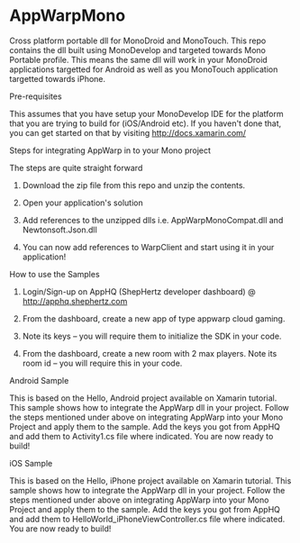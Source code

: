 AppWarpMono
===========

Cross platform portable dll for MonoDroid and MonoTouch. 
This repo contains the dll built using MonoDevelop and targeted towards Mono Portable profile. 
This means the same dll will work in your MonoDroid applications targetted for Android as well as
you MonoTouch application targetted towards iPhone.

Pre-requisites

This assumes that you have setup your MonoDevelop IDE for the platform that you are trying to build for (iOS/Android etc).
If you haven't done that, you can get started on that by visiting http://docs.xamarin.com/


Steps for integrating AppWarp in to your Mono project

The steps are quite straight forward

1. Download the zip file from this repo and unzip the contents.

2. Open your application's solution

3. Add references to the unzipped dlls i.e. AppWarpMonoCompat.dll and Newtonsoft.Json.dll

4. You can now add references to WarpClient and start using it in your application!


How to use the Samples 

1. Login/Sign-up on AppHQ (ShepHertz developer dashboard) @ http://apphq.shephertz.com

2. From the dashboard, create a new app of type appwarp cloud gaming.

3. Note its keys – you will require them to initialize the SDK in your code.

4. From the dashboard, create a new room with 2 max players. Note its room id – you will require this in your code.


Android Sample

This is based on the Hello, Android project available on Xamarin tutorial. This sample shows how to
integrate the AppWarp dll in your project. Follow the steps mentioned under above on integrating AppWarp into your
Mono Project and apply them to the sample. Add the keys you got from AppHQ and add them to Activity1.cs file where 
indicated. You are now ready to build!

iOS Sample

This is based on the Hello, iPhone project available on Xamarin tutorial. This sample shows how to
integrate the AppWarp dll in your project. Follow the steps mentioned under above on integrating AppWarp into your
Mono Project and apply them to the sample. Add the keys you got from AppHQ and add them to HelloWorld_iPhoneViewController.cs 
file where indicated. You are now ready to build!
